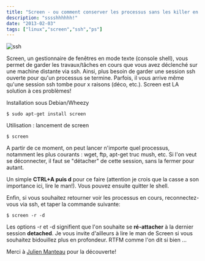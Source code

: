 ```yaml
---
title: "Screen - ou comment conserver les processus sans les killer en quittant une session ssh"
description: "sssshhhhhh!"
date: "2013-02-03"
tags: ["linux","screen","ssh","ps"]
---
```


<img class="img-center center-block" src="/img/blog/ssh.jpg" title="ssh"/>

Screen, un gestionnaire de fenêtres en mode texte (console shell), vous permet de garder les travaux/tâches en cours que vous avez déclenché sur une machine distante via ssh. Ainsi, plus besoin de garder une session ssh ouverte pour qu'un processus se termine. Parfois, il vous arrive même qu'une session ssh tombe pour x raisons (déco, etc.). Screen est LA solution à ces problèmes!

Installation sous Debian/Wheezy

```shell
$ sudo apt-get install screen
```

Utilisation : lancement de screen

```shell
$ screen
```

A partir de ce moment, on peut lancer n'importe quel processus, notamment les plus courants : wget, ftp, apt-get truc mush, etc. Si l'on veut se déconnecter, il faut se "détacher" de cette session, sans la fermer pour autant. 


Un simple __CTRL+A puis d__ pour ce faire (attention je crois que la casse a son importance ici, lire le man!). 
Vous pouvez ensuite quitter le shell.


Enfin, si vous souhaitez retourner voir les processus en cours, reconnectez-vous via ssh, et taper la
commande suivante:

```shell
$ screen -r -d
```

Les options -r et -d signifient que l'on souhaite se __ré-attacher__ à la dernier session __detached__. 
Je vous invite d'ailleurs à lire le man de Screen si vous souhaitez bidouillez plus en profondeur. RTFM comme l'on dit si bien ...

Merci à [Julien Manteau](http://www.jmanteau.fr) pour la découverte!
